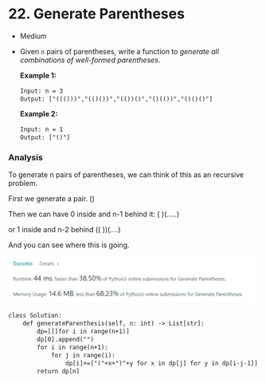 # 22. Generate Parentheses

* Medium
*   Given `n` pairs of parentheses, write a function to _generate all combinations of well-formed parentheses_.

    &#x20;

    **Example 1:**

    ```
    Input: n = 3
    Output: ["((()))","(()())","(())()","()(())","()()()"]
    ```

    **Example 2:**

    ```
    Input: n = 1
    Output: ["()"]
    ```



### Analysis

To generate n pairs of parentheses, we can think of this as an recursive problem.&#x20;

First we generate  a pair. ()

Then we can have 0 inside and n-1 behind it: (  )(.....)

or 1 inside and n-2 behind ((  ))(....)

And you can see where this is going.&#x20;

![](<../.gitbook/assets/image (16) (1) (1) (1) (1) (1) (1) (1).png>)

```
class Solution:
    def generateParenthesis(self, n: int) -> List[str]:
        dp=[[]for i in range(n+1)]
        dp[0].append("")
        for i in range(n+1):
            for j in range(i):
                dp[i]+=["("+x+")"+y for x in dp[j] for y in dp[i-j-1]]
        return dp[n]
```

